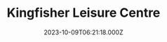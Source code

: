 ---
date: 2023-10-09T06:21:18.000Z
title: Kingfisher Leisure Centre
latitude: 52.03620184015773
longitude: 0.7340587308937416
url: http://www.ssleisure.co.uk
category: checkin
---